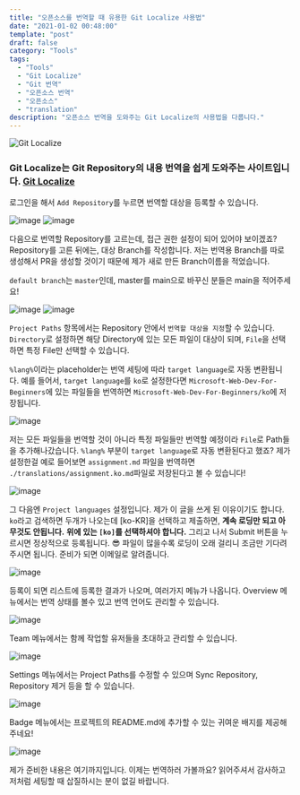```yaml
---
title: "오픈소스를 번역할 때 유용한 Git Localize 사용법"
date: "2021-01-02 00:48:00"
template: "post"
draft: false
category: "Tools"
tags:
  - "Tools"
  - "Git Localize"
  - "Git 번역"
  - "오픈소스 번역"
  - "오픈소스"
  - "translation"
description: "오픈소스 번역을 도와주는 Git Localize의 사용법을 다룹니다."
---
```

![Git Localize](https://user-images.githubusercontent.com/32301380/103441476-9e048f80-4c91-11eb-92b2-90674cde683c.png)

### Git Localize는 Git Repository의 내용 번역을 쉽게 도와주는 사이트입니다. [Git Localize](https://gitlocalize.com/)

로그인을 해서 `Add Repository`를 누르면 번역할 대상을 등록할 수 있습니다.

![image](https://user-images.githubusercontent.com/32301380/103441527-005d9000-4c92-11eb-839f-7b103eb0a26d.png)
![image](https://user-images.githubusercontent.com/32301380/103441536-1703e700-4c92-11eb-9b6b-2c55980ddf92.png)

다음으로 번역할 Repository를 고르는데, 접근 권한 설정이 되어 있어야 보이겠죠?
Repository를 고른 뒤에는, 대상 Branch를 작성합니다. 저는 번역용 Branch를 따로 생성해서 PR을 생성할 것이기 때문에 제가 새로 만든 Branch이름을 적었습니다.

`default branch`는 `master`인데, master를 main으로 바꾸신 분들은 main을 적어주세요!

![image](https://user-images.githubusercontent.com/32301380/103441547-2daa3e00-4c92-11eb-8ec3-892e576fe574.png)
![image](https://user-images.githubusercontent.com/32301380/103441603-706c1600-4c92-11eb-8bed-44568d5c06cd.png)

`Project Paths` 항목에서는 Repository 안에서 `번역할 대상을 지정`할 수 있습니다.
`Directory`로 설정하면 해당 Directory에 있는 모든 파일이 대상이 되며, `File`을 선택하면 특정 File만 선택할 수 있습니다.

`%lang%`이라는 placeholder는 번역 세팅에 따라 `target language`로 자동 변환됩니다.
예를 들어서, `target language`를 `ko`로 설정한다면 `Microsoft-Web-Dev-For-Beginners`에 있는 파일들을 번역하면 `Microsoft-Web-Dev-For-Beginners/ko`에 저장됩니다.

![image](https://user-images.githubusercontent.com/32301380/103441644-b628de80-4c92-11eb-8831-e0b19a209bca.png)


저는 모든 파일들을 번역할 것이 아니라 특정 파일들만 번역할 예정이라 `File`로 Path들을 추가해나갔습니다.
`%lang%` 부분이 `target language`로 자동 변환된다고 했죠? 제가 설정한걸 예로 들어보면 
`assignment.md` 파일을 번역하면 `./translations/assignment.ko.md`파일로 저장된다고 볼 수 있습니다!

![image](https://user-images.githubusercontent.com/32301380/103441685-04d67880-4c93-11eb-8172-a961ca59c94c.png)


그 다음엔 `Project languages` 설정입니다. 제가 이 글을 쓰게 된 이유이기도 합니다.
`ko`라고 검색하면 두개가 나오는데 [ko-KR]을 선택하고 제출하면, **계속 로딩만 되고 아무것도 안됩니다.**
**위에 있는 `[ko]`를 선택하셔야 합니다.**
그리고 나서 Submit 버튼을 누르시면 정상적으로 등록됩니다. 😎 파일이 많을수록 로딩이 오래 걸리니 조금만 기다려주시면 됩니다. 준비가 되면 이메일로 알려줍니다.

![image](https://user-images.githubusercontent.com/32301380/103441755-4bc46e00-4c93-11eb-8326-a4ab650983df.png)


등록이 되면 리스트에 등록한 결과가 나오며, 여러가지 메뉴가 나옵니다.
Overview 메뉴에서는 번역 상태를 볼수 있고 번역 언어도 관리할 수 있습니다.

![image](https://user-images.githubusercontent.com/32301380/103441817-d7d69580-4c93-11eb-9c0c-dfea934aea23.png)

Team 메뉴에서는 함께 작업할 유저들을 초대하고 관리할 수 있습니다.

![image](https://user-images.githubusercontent.com/32301380/103441820-e0c76700-4c93-11eb-9485-7998c08219c2.png)

Settings 메뉴에서는 Project Paths를 수정할 수 있으며 Sync Repository, Repository 제거 등을 할 수 있습니다.

![image](https://user-images.githubusercontent.com/32301380/103441821-e58c1b00-4c93-11eb-9e28-2b63d79cbf04.png)

Badge 메뉴에서는 프로젝트의 README.md에 추가할 수 있는 귀여운 배지를 제공해주네요!

![image](https://user-images.githubusercontent.com/32301380/103441822-e8870b80-4c93-11eb-8a84-3c55ee287fb8.png)

제가 준비한 내용은 여기까지입니다. 이제는 번역하러 가볼까요? 읽어주셔서 감사하고 저처럼 세팅할 때 삽질하시는 분이 없길 바랍니다. 

